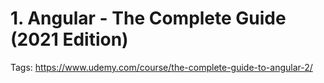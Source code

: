 # 1. Angular - The Complete Guide (2021 Edition)

Tags: https://www.udemy.com/course/the-complete-guide-to-angular-2/